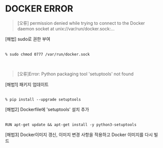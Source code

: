 # DOCKER ERROR

> [오류] permission denied while trying to connect to the Docker daemon socket at unix://var/run/docker.sock:...

[해법] sudo로 권한 부여  
######    
    % sudo chmod 0777 /var/run/docker.sock

<br>

> [오류]Error: Python packaging tool 'setuptools' not found

[해법1] 패키지 업데이트   
######
    % pip install --upgrade setuptools

[해법2] Dockerfile에 'setuptools' 설치 추가    
######    
    RUN apt-get update && apt-get install -y python3-setuptools

[해법3] Docker이미지 갱신, 이미지 변경 사항을 적용하고 Docker 이미지를 다시 빌드
